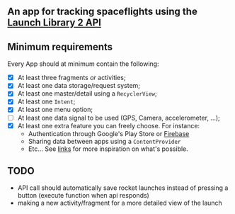 ## An app for tracking spaceflights using the [Launch Library 2 API](https://thespacedevs.com/llapi)

## Minimum requirements

Every App should at minimum contain the following:

* [x] At least three fragments _or_ activities;
* [x] At least one data storage/request system;
* [x] At least one master/detail using a `RecyclerView`;
* [x] At least one `Intent`;
* [x] At least one menu option;
* [ ] At least one data signal to be used (GPS, Camera, accelerometer, ...);
* [x] At least one extra feature you can freely choose. For instance:
    - Authentication through Google's Play Store or [Firebase](https://console.firebase.google.com/?pli=1)
    - Sharing data between apps using a `ContentProvider`
    - Etc... See [links](https://kuleuven-diepenbeek.github.io/appdev-course/extra/links) for more inspiration on what's possible.

## TODO
* API call should automatically save rocket launches instead of pressing a button (execute function when api responds)
* making a new activity/fragment for a more detailed view of the launch
